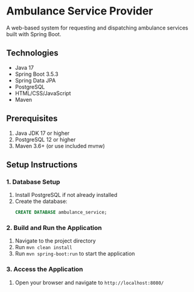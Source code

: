 # Ambulance Service Provider

A web-based system for requesting and dispatching ambulance services built with Spring Boot.

## Technologies

- Java 17
- Spring Boot 3.5.3
- Spring Data JPA
- PostgreSQL
- HTML/CSS/JavaScript
- Maven

## Prerequisites

1. Java JDK 17 or higher
2. PostgreSQL 12 or higher
3. Maven 3.6+ (or use included mvnw)

## Setup Instructions

### 1. Database Setup

1. Install PostgreSQL if not already installed
2. Create the database:
   ```sql
   CREATE DATABASE ambulance_service;
   ```

### 2. Build and Run the Application

1. Navigate to the project directory
2. Run `mvn clean install`
3. Run `mvn spring-boot:run` to start the application

### 3. Access the Application

1. Open your browser and navigate to `http://localhost:8080/`